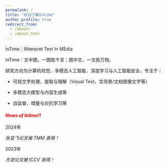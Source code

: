 ```yaml
---
permalink: /
title: "欢迎了解Intime"
author_profile: true
redirect_from: 
  - /about/
  - /about.html
---  
```


   
InTime：INterpret Text In MEdia
  
InTime：文中图，一图胜千言；图中文，一文抵万物。
  
    
    
研究方向为计算机视觉、多模态人工智能、深度学习与人工智能安全，专注于：  

+ 可视文字处理、提取与理解（Visual Text，含场景/文档图像文字等）  

+ 多模态大模型与内容生成等  

+ 自监督、增量与对抗学习等  

<div class="right=150px">
  <div class="well">
    <h4 style="color:red"><em>News of Intime!!</em></h4>
    2024年
    <p>
      <em>张宜飞论文被 TMM 录用！</em><br>
    </p>
    2023年
    <p>
      <em>方波论文被 ICCV 录用！</em><br>
    </p>
  </div>
</div>


<script type="text/javascript" id="clustrmaps" src="//clustrmaps.com/map_v2.js?d=IZ9pPSCretfEwjCp7s_Fm8UrWtt2kUvApAL5BtbtCBA&cl=ffffff&w=a"></script>
